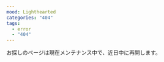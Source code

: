 ```yaml
---
mood: Lighthearted
categories: "404"
tags:
  - error
  - "404"
---
```

お探しのページは現在メンテナンス中で、近日中に再開します。
